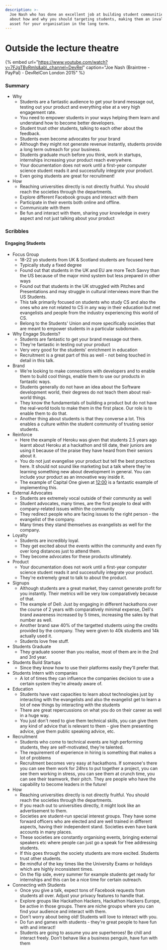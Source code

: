 ```yaml
---
description: >-
  Joe Nash who has done an excellent job at building student communities talk
  about how and why you should targeting students, making them an invaluable
  asset for your organisation in the long term.
---
```


# Outside the lecture theatre

{% embed url="https://www.youtube.com/watch?v=7FJgTByRmls&ab\_channel=DevRel" caption="Joe Nash \(Braintree - PayPal\) - DevRelCon London 2015" %}



### Summary

* Why
  * Students are a fantastic audience to get your brand message out, testing out your product and everything else at a very high engagement rate.
  * You need to empower students in your ways helping them learn and understand how to become better developers.
  * Student trust other students, talking to each other about the feedback.
  * Students even become advocates for your brand
  * Although they might not generate revenue instantly, students provide a long term outreach for your business.
  * Students graduate much before you think, work in startups, internships increasing your product reach everywhere.
  * Your documentation does not work until a first-year computer science student reads it and successfully integrate your product.
  * Even going students are great for recruitment!
* How
  * Reaching universities directly is not directly fruitful. You should reach the societies through the departments.
  * Explore different Facebook groups and interact with them
  * Participate in their events both online and offline.
  * Communicate with them
  * Be fun and interact with them, sharing your knowledge in every aspect and not just talking about your product

### Scribbles

#### Engaging Students

* Focus Group
  * 18-22 yo students from UK & Scotland students are focused here
  * Typically study a fixed degree
  * Found out that students in the UK and EU are more Tech Savvy than the US because of the major mind system but less prepared in other ways
  * Found out that students in the UK struggled with Pitches and Presentations and may struggle in cultural interviews more than the US Students.
  * This talk primarily focused on students who study CS and also the ones who are not related to CS in any way in their education but met evangelists and people from the industry experiencing this world of CS.
  * Belong to the Students' Union and more specifically societies that are meant to empower students in a particular subdomain.
* Why Engage Students?
  * Students are fantastic to get your brand message out there.
  * They're fantastic in testing out your product
  * Very very good for the students' enrichment in education
  * Recruitment is a great part of this as well - not being touched in detail in this talk.
* Brand
  * We're looking to make connections with developers and to enable them to build cool things, enable them to use our products in fantastic ways.
  * Students generally do not have an idea about the Software development world, their degrees do not teach them about real-world things.
  * They know the fundamentals of building a product but do not have the real-world tools to make them in the first place. Our role is to enable them to do that.
  * Another thing about students is that they converse a lot. This enables a culture within the student community of trusting senior students. 
* Reinforce
  * Here the example of Heroku was given that students 2.5 years ago learnt about Heroku at a hackathon and till date, their juniors are using it because of the praise they have heard from their seniors about it.
  * You do not just evangelise your product but tell the best practices here. It should not sound like marketing but a talk where they're learning something new about development in general. You can include your product as an innovative way inside it.
  * The example of Capital One given at [12:00](https://youtu.be/7FJgTByRmls?t=720) is a fantastic example of implementing this.
* External Advocates
  * Students are extremely vocal outside of their community as well
  * Student advocates, many times, are the first people to deal with company-related issues within the community 
  * They redirect people who are facing issues to the right person - the evangelist of the company.
  * Many times they stand themselves as evangelists as well for the company.
* Loyalty
  * Students are incredibly loyal.
  * They get excited about the events within the community and even fly over long distances just to attend them.
  * They become advocates for these products ultimately.
* Product
  * Your documentation does not work until a first-year computer science student reads it and successfully integrate your product.
  * They're extremely great to talk to about the product.
* Signups
  * Although students are a great market, they cannot generate profit for you instantly. Their metrics will be very low comparatively because of that.
  * The example of Dell: Just by engaging in different hackathons over the course of 2 years with comparatively minimal expense, Dell's brand awareness increased by 5 times, increasing the sales by that number as well.
  * Another brand saw 40% of the targetted students using the credits provided by the company. They were given to 40k students and 14k actually used it.
  * Students love free stuff.
* Students Graduate
  * They graduate sooner than you realise, most of them are in the 2nd and 3rd year.
* Students Build Startups
  * Since they know how to use their platforms easily they'll prefer that.
* Students Intern with companies
  * A lot of times they can influence the companies decision to use a certain system they're already aware of.
* Education
  * Students have vast capacities to learn about technologies just by interacting with the evangelists and also the evangelist get to learn a lot of new things by interacting with the students
  * There are great repercussions on what you do on their career as well in a huge way.
  * You just don't need to give them technical skills, you can give them any kind of advice that is relevant to them - give them presenting advice, give them public speaking advice, etc.
* Recruitment
  * Students who come to technical events are high performing students, they are self-motivated, they're talented.
  * The requirement of experience in hiring is something that makes a lot of problems
  * Recruitment becomes very easy at hackathons. If someone's there you can see them work for 24hrs to put together a project, you can see them working in stress, you can see them at crunch time, you can see their teamwork, their pitch. They are people who have the capability to become leaders in the future!
* How
  * Reaching universities directly is not directly fruitful. You should reach the societies through the departments.
  * If you reach out to universities directly, it might look like an advertisement to them.
  * Societies are student-run special interest groups. They have some forward officers who are elected and are well trained in different aspects, having their independent stand. Societies even have bank accounts in many places.
  * These societies are constantly organising events, bringing external speakers etc where people can just go a speak for free addressing students.
  * If this goes through the society students are more excited. Students trust other students.
  * Be mindful of the key times like the University Exams or holidays which are highly inconsistent times.
  * On the flip side, every summer for example students get ready for internships and this can be a nice time for certain outreach.
* Connecting with Students
  * Once you give a talk, expect tons of Facebook requests from students all over. Adjust your privacy features to handle that.
  * Explore groups like Hackathon Hackers, Hackathon Hackers Europe, be active in those groups. There are niche groups where you can find your audience and interact with them.
  * Don't worry about being old! Students will love to interact with you.
  * Do fun and games with students - they're great people to have fun with and interact!
  * Students are going to assume you are superheroes! Be chill and interact freely. Don't behave like a business penguin, have fun with them



